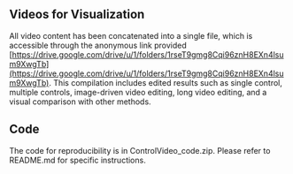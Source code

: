 ## Videos for Visualization
All video content has been concatenated into a single file, which is accessible through the anonymous link provided [https://drive.google.com/drive/u/1/folders/1rseT9gmg8Cqi96znH8EXn4lsum9XwgTb](https://drive.google.com/drive/u/1/folders/1rseT9gmg8Cqi96znH8EXn4lsum9XwgTb). This compilation includes edited results such as single control, multiple controls, image-driven video editing, long video editing, and a visual comparison with other methods.
## Code
The code for reproducibility is in ControlVideo_code.zip. Please refer to README.md for specific instructions.

